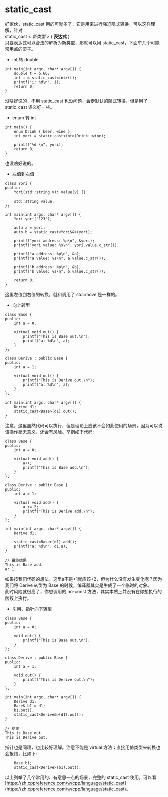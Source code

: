 # static_cast
好家伙，static_cast 用的可就多了，它是用来进行强迫隐式转换，可以这样理解，针对  
static_cast < *新类型* > ( **表达式** )  
只要表达式可以合法的解析为新类型，那就可以用 static_cast，下面举几个可能常用点的栗子。  

- int 转 double
```
int main(int argc, char* argv[]) {
    double t = 6.66;
    int i = static_cast<int>(t);
    printf("i: %d\n", i);
    return 0;
}
```
没啥好说的，不用 static_cast 也没问题，会走默认的隐式转换，但是用了 static_cast 语义好一些。

- enum 转 int
```
int main() {
    enum Drink { beer, wine };
    int yori = static_cast<int>(Drink::wine);

    printf("%d \n", yori);
    return 0;
}
```
也没啥好说的。

- 左值到右值
```
class Yori {
public:
    Yori(std::string v): value(v) {}

    std::string value;
};

int main(int argc, char* argv[]) {
    Yori yori("123");

    auto a = yori;
    auto b = static_cast<Yori&&>(yori);

    printf("yori address: %p\n", &yori);
    printf("yori value: %s\n", yori.value.c_str());

    printf("a address: %p\n", &a);
    printf("a value: %s\n", a.value.c_str());

    printf("b address: %p\n", &b);
    printf("b value: %s\n", b.value.c_str());

    return 0;
}
```
这里左值到右值的转换，就和调用了 std::move 是一样的。

- 向上转型
```
class Base {
public:
    int a = 0;

    virtual void out() {
        printf("This is Base out.\n");
        printf("a: %d\n", a);
    }
};

class Derive : public Base {
public:
    int a = 1;

    virtual void out() {
        printf("This is Derive out.\n");
        printf("a: %d\n", a);
    }
};

int main(int argc, char* argv[]) {
    Derive d1;
    static_cast<Base>(d1).out();
}
```
注意，这里虽然代码可以执行，但是理论上应该不会如此使用的场景，因为可以说该操作毫无意义，还会有风险。举例如下代码:  
```
class Base {
public:
    int a = 0;

    virtual void add() {
        a++;
        printf("This is Base add.\n");
    }
};

class Derive : public Base {
public:
    int a = 1;

    virtual void add() {
        a += 2;
        printf("This is Derive add.\n");
    }
};

int main(int argc, char* argv[]) {
    Derive d1;

    static_cast<Base>(d1).add();
    printf("a: %d\n", d1.a);
}

// 最终结果
This is Base add.
a: 1
```
如果按我们代码的想法，这里a不是+1就应该+2，但为什么没有发生变化呢？因为我们将 Derive 转型为 Base 的时候，编译器其实是生成了一个临时的对象。  
此时风险就很高了，你想调用的 no-const 方法，其实本质上并没有在你想执行的函数上执行。

- 引用、指针向下转型
```
class Base {
public:
    int a = 0;

    void out() {
        printf("This is Base out.\n");
    }
};

class Derive : public Base {
public:
    int a = 1;

    void out() {
        printf("This is Derive out.\n");
    }
};

int main(int argc, char* argv[]) {
    Derive d1;
    Base& b1 = d1;
    b1.out();
    static_cast<Derive&>(d1).out();
}

// 结果
This is Base out.
This is Derive out.
```
指针也是同理，也比较好理解。注意不能是 virtual 方法；直接用值类型来转换也会报错，比如下:
```
    Base b1;
    static_cast<Derive>(b1).out();
```

以上列举了几个常用的、有意思一点的场景，完整的 static_cast 使用，可以看 [https://zh.cppreference.com/w/cpp/language/static_cast](https://zh.cppreference.com/w/cpp/language/static_cast)。